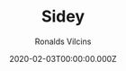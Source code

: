 ---
title: Sidey
github: https://github.com/ronv/sidey
demo: https://sidey-jekyll.netlify.com/
author: Ronalds Vilcins
date: 2020-02-03T00:00:00.000Z
ssg:
  - Jekyll
category:
  - Blog
description: Simple and minimalistic jekyll blogging theme
draft: true
publish_date: '2020-01-30T18:13:54Z'
update_date: '2022-07-31T17:46:16Z'
github_star: 437
github_fork: 187
---